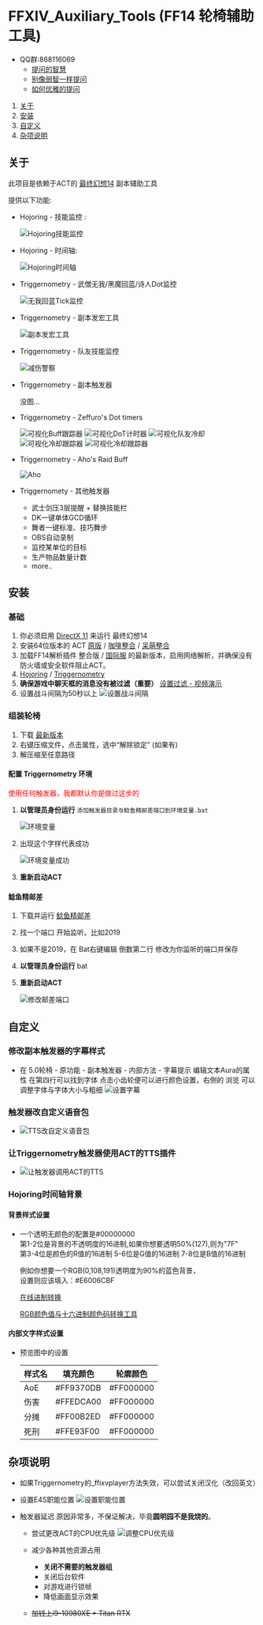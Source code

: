 # FFXIV_Auxiliary_Tools (FF14 轮椅辅助工具)

* QQ群:868116069
  * [提问的智慧](https://github.com/ryanhanwu/How-To-Ask-Questions-The-Smart-Way/blob/master/README-zh_CN.md)
  * [别像弱智一样提问](https://github.com/dogfight360/Stop-Ask-Questions-The-Stupid-Ways/blob/master/README.md)
  * [如何优雅的提问](http://www.360doc.com/content/19/1223/08/30422483_881502108.shtml)

1. [关于](#关于)
1. [安装](#安装)
1. [自定义](#自定义)
1. [杂项说明](#杂项说明)

## 关于

此项目是依赖于ACT的 [最终幻想14](http://ff.sdo.com/) 副本辅助工具

提供以下功能:

* Hojoring - 技能监控 :

  ![Hojoring技能监控](screenshots/Hojoring技能监控.png)

* Hojoring - 时间轴:

  ![Hojoring时间轴](screenshots/Hojoring时间轴.png)
  
* Triggernometry - 武僧无我/黑魔回蓝/诗人Dot监控

  ![无我回蓝Tick监控](screenshots/无我回蓝Tick监控.gif)

* Triggernometry - 副本发宏工具

  ![副本发宏工具](screenshots/副本发宏工具.gif)

* Triggernometry - 队友技能监控

  ![减伤警察](screenshots/减伤警察.png)

* Triggernometry - 副本触发器

  没图...

* Triggernometry - Zeffuro's Dot timers

  ![可视化Buff跟踪器](screenshots/可视化Buff跟踪器.png)
  ![可视化DoT计时器](screenshots/可视化DoT计时器.png)
  ![可视化队友冷却](screenshots/可视化队友冷却.png)
  ![可视化冷却跟踪器](screenshots/可视化冷却跟踪器.png)
  ![可视化冷却跟踪器](screenshots/可视化团辅冷却.png)

* Triggernometry - Aho's Raid Buff

  ![Aho](screenshots/Aho.png)

* Triggernomety - 其他触发器
  * 武士剑压3层提醒 + 替换技能栏
  * DK一键单体GCD循环
  * 舞者一键标准、技巧舞步
  * OBS自动录制
  * 监控某单位的目标
  * 生产物品数量计数
  * more..

## 安装

### 基础

1. 你必须启用 [DirectX 11](https://support.microsoft.com/zh-cn/help/179113/how-to-install-the-latest-version-of-directx) 来运行 最终幻想14
1. 安装64位版本的 ACT
[原版](http://advancedcombattracker.com/) /
[咖啡整合](https://nga.178.com/read.php?tid=17412506) /
[呆萌整合](https://nga.178.com/read.php?tid=19019884)
1. 加载FF14解析插件 整合版 /
[国际服](https://github.com/ravahn/FFXIV_ACT_Plugin/releases/latest)
的最新版本，启用网络解析，并确保没有防火墙或安全软件阻止ACT。
1. [Hojoring](https://github.com/anoyetta/ACT.Hojoring) /
[Triggernometry](https://github.com/paissaheavyindustries/Triggernometry)
1. **确保游戏中聊天框的消息没有被过滤（重要）**
[设置过滤 - 视频演示](https://www.bilibili.com/video/av83704576/)
1. 设置战斗间隔为50秒以上
![设置战斗间隔](screenshots/设置战斗间隔.png)

### 组装轮椅

1. 下载 [最新版本](https://github.com/553469159/FFXIV_Auxiliary_Tools/archive/master.zip)
1. 右键压缩文件，点击属性，选中“解除锁定” (如果有)
1. 解压缩至任意路径

#### 配置 Triggernometry 环境

<font color=red>使用任何触发器，我都默认你是做过这步的</font>

1. **以管理员身份运行** `添加触发器目录与鲶鱼精邮差端口到环境变量.bat`

   ![环境变量](screenshots/环境变量.png)

1. 出现这个字样代表成功
  
   ![环境变量成功](screenshots/环境变量成功.png)
1. **重新启动ACT**

#### 鲶鱼精邮差

1. 下载并运行 [鲶鱼精邮差](https://nga.178.com/read.php?tid=19724323)
1. 找一个端口 开始监听。比如2019
1. 如果不是2019，在 Bat右键编辑 倒数第二行 修改为你监听的端口并保存
1. **以管理员身份运行** bat
1. **重新启动ACT**

   ![修改邮差端口](screenshots/修改邮差端口.png)

## 自定义

### 修改副本触发器的字幕样式

* 在 5.0轮椅 - 原功能 - 副本触发器 - 内部方法 - 字幕提示 编辑文本Aura的属性 在第四行可以找到字体 点击小齿轮便可以进行颜色设置，右侧的 浏览 可以调整字体与字体大小与粗细
  ![设置字幕](screenshots/设置字幕.png)

### 触发器改自定义语音包

* ![TTS改自定义语音包](screenshots/TTS改自定义语音包.gif)

### 让Triggernometry触发器使用ACT的TTS插件

* ![让触发器调用ACT的TTS](screenshots/让触发器调用ACT的TTS.gif)

### Hojoring时间轴背景

#### 背景样式设置

* 一个透明无颜色的配置是#00000000  
  第1-2位是背景的不透明度的16进制,如果你想要透明50%(127),则为"7F"  
  第3-4位是颜色的R值的16进制  5-6位是G值的16进制 7-8位是B值的16进制  

  例如你想要一个RGB(0,108,191)透明度为90%的蓝色背景，  
  设置则应该填入：#E6006CBF  

  [在线进制转换](https://tool.oschina.net/hexconvert/)

  [RGB颜色值与十六进制颜色码转换工具](https://www.sioe.cn/yingyong/yanse-rgb-16/)

#### 内部文字样式设置

* 预览图中的设置

  | 样式名 | 填充颜色  | 轮廓颜色  |
  |--------|-----------|-----------|
  | AoE    | #FF9370DB | #FF000000 |
  | 伤害   | #FFEDCA00 | #FF000000 |
  | 分摊   | #FF00B2ED | #FF000000 |
  | 死刑   | #FFE93F00 | #FF000000 |

## 杂项说明

* 如果Triggernometry的_ffixvplayer方法失效，可以尝试关闭汉化（改回英文）

* 设置E4S职能位置
  ![设置职能位置](screenshots/设置职能位置.gif)

* 触发器延迟 原因非常多，不保证解决，毕竟**圆明园不是我烧的**。

  * 尝试更改ACT的CPU优先级
    ![调整CPU优先级](screenshots/调整CPU优先级.jpg)

  * 减少各种其他资源占用
    * **关闭不需要的触发器组**
    * 关闭后台软件
    * 对游戏进行锁帧
    * 降低画面显示效果

  * ~~加钱上i9-10980XE + Titan RTX~~
